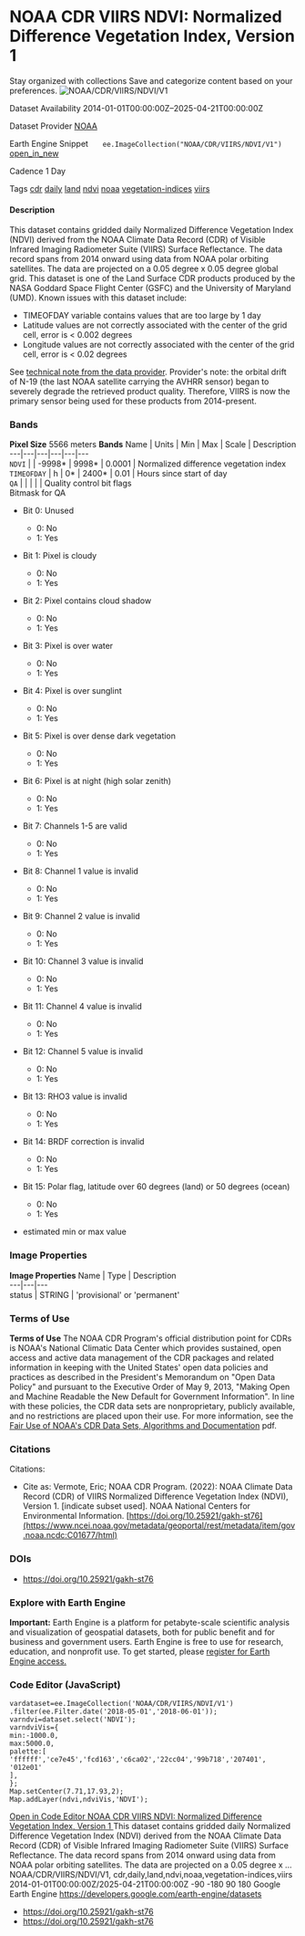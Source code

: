  
#  NOAA CDR VIIRS NDVI: Normalized Difference Vegetation Index, Version 1 
Stay organized with collections  Save and categorize content based on your preferences. 
![NOAA/CDR/VIIRS/NDVI/V1](https://developers.google.com/earth-engine/datasets/images/NOAA/NOAA_CDR_VIIRS_NDVI_V1_sample.png) 

Dataset Availability
    2014-01-01T00:00:00Z–2025-04-21T00:00:00Z 

Dataset Provider
     [ NOAA ](https://www.ncei.noaa.gov/products/climate-data-records/normalized-difference-vegetation-index) 

Earth Engine Snippet
     `    ee.ImageCollection("NOAA/CDR/VIIRS/NDVI/V1")   ` [ open_in_new ](https://code.earthengine.google.com/?scriptPath=Examples:Datasets/NOAA/NOAA_CDR_VIIRS_NDVI_V1) 

Cadence
    1 Day 

Tags
     [cdr](https://developers.google.com/earth-engine/datasets/tags/cdr) [daily](https://developers.google.com/earth-engine/datasets/tags/daily) [land](https://developers.google.com/earth-engine/datasets/tags/land) [ndvi](https://developers.google.com/earth-engine/datasets/tags/ndvi) [noaa](https://developers.google.com/earth-engine/datasets/tags/noaa) [vegetation-indices](https://developers.google.com/earth-engine/datasets/tags/vegetation-indices) [viirs](https://developers.google.com/earth-engine/datasets/tags/viirs)
#### Description
This dataset contains gridded daily Normalized Difference Vegetation Index (NDVI) derived from the NOAA Climate Data Record (CDR) of Visible Infrared Imaging Radiometer Suite (VIIRS) Surface Reflectance. The data record spans from 2014 onward using data from NOAA polar orbiting satellites. The data are projected on a 0.05 degree x 0.05 degree global grid. This dataset is one of the Land Surface CDR products produced by the NASA Goddard Space Flight Center (GSFC) and the University of Maryland (UMD).
Known issues with this dataset include:
  * TIMEOFDAY variable contains values that are too large by 1 day
  * Latitude values are not correctly associated with the center of the grid cell, error is < 0.002 degrees
  * Longitude values are not correctly associated with the center of the grid cell, error is < 0.02 degrees


See [technical note from the data provider](https://www.ncei.noaa.gov/pub/data/sds/cdr/CDRs/Normalized_Difference_Vegetation_Index/VIIRS/AlgorithmDescriptionVIIRS_01B-20b.pdf).
Provider's note: the orbital drift of N-19 (the last NOAA satellite carrying the AVHRR sensor) began to severely degrade the retrieved product quality. Therefore, VIIRS is now the primary sensor being used for these products from 2014-present.
### Bands
**Pixel Size** 5566 meters 
**Bands**
Name | Units | Min | Max | Scale | Description  
---|---|---|---|---|---  
`NDVI` |  |  -9998*  |  9998*  | 0.0001 | Normalized difference vegetation index  
`TIMEOFDAY` | h |  0*  |  2400*  | 0.01 | Hours since start of day  
`QA` |  |  |  |  | Quality control bit flags  
Bitmask for QA
  * Bit 0: Unused 
    * 0: No
    * 1: Yes
  * Bit 1: Pixel is cloudy 
    * 0: No
    * 1: Yes
  * Bit 2: Pixel contains cloud shadow 
    * 0: No
    * 1: Yes
  * Bit 3: Pixel is over water 
    * 0: No
    * 1: Yes
  * Bit 4: Pixel is over sunglint 
    * 0: No
    * 1: Yes
  * Bit 5: Pixel is over dense dark vegetation 
    * 0: No
    * 1: Yes
  * Bit 6: Pixel is at night (high solar zenith) 
    * 0: No
    * 1: Yes
  * Bit 7: Channels 1-5 are valid 
    * 0: No
    * 1: Yes
  * Bit 8: Channel 1 value is invalid 
    * 0: No
    * 1: Yes
  * Bit 9: Channel 2 value is invalid 
    * 0: No
    * 1: Yes
  * Bit 10: Channel 3 value is invalid 
    * 0: No
    * 1: Yes
  * Bit 11: Channel 4 value is invalid 
    * 0: No
    * 1: Yes
  * Bit 12: Channel 5 value is invalid 
    * 0: No
    * 1: Yes
  * Bit 13: RHO3 value is invalid 
    * 0: No
    * 1: Yes
  * Bit 14: BRDF correction is invalid 
    * 0: No
    * 1: Yes
  * Bit 15: Polar flag, latitude over 60 degrees (land) or 50 degrees (ocean) 
    * 0: No
    * 1: Yes

  
* estimated min or max value 
### Image Properties
**Image Properties**
Name | Type | Description  
---|---|---  
status | STRING | 'provisional' or 'permanent'  
### Terms of Use
**Terms of Use**
The NOAA CDR Program's official distribution point for CDRs is NOAA's National Climatic Data Center which provides sustained, open access and active data management of the CDR packages and related information in keeping with the United States' open data policies and practices as described in the President's Memorandum on "Open Data Policy" and pursuant to the Executive Order of May 9, 2013, "Making Open and Machine Readable the New Default for Government Information". In line with these policies, the CDR data sets are nonproprietary, publicly available, and no restrictions are placed upon their use. For more information, see the [Fair Use of NOAA's CDR Data Sets, Algorithms and Documentation](https://www1.ncdc.noaa.gov/pub/data/sds/cdr/CDRs/Aerosol_Optical_Thickness/UseAgreement_01B-04.pdf) pdf.
### Citations
Citations:
  * Cite as: Vermote, Eric; NOAA CDR Program. (2022): NOAA Climate Data Record (CDR) of VIIRS Normalized Difference Vegetation Index (NDVI), Version 1. [indicate subset used]. NOAA National Centers for Environmental Information. [https://doi.org/10.25921/gakh-st76](https://www.ncei.noaa.gov/metadata/geoportal/rest/metadata/item/gov.noaa.ncdc:C01677/html)


### DOIs
  * [ https://doi.org/10.25921/gakh-st76 ](https://doi.org/10.25921/gakh-st76)


### Explore with Earth Engine
**Important:** Earth Engine is a platform for petabyte-scale scientific analysis and visualization of geospatial datasets, both for public benefit and for business and government users. Earth Engine is free to use for research, education, and nonprofit use. To get started, please [register for Earth Engine access.](https://console.cloud.google.com/earth-engine)
### Code Editor (JavaScript)
```
vardataset=ee.ImageCollection('NOAA/CDR/VIIRS/NDVI/V1')
.filter(ee.Filter.date('2018-05-01','2018-06-01'));
varndvi=dataset.select('NDVI');
varndviVis={
min:-1000.0,
max:5000.0,
palette:[
'ffffff','ce7e45','fcd163','c6ca02','22cc04','99b718','207401',
'012e01'
],
};
Map.setCenter(7.71,17.93,2);
Map.addLayer(ndvi,ndviVis,'NDVI');
```
[ Open in Code Editor ](https://code.earthengine.google.com/?scriptPath=Examples:Datasets/NOAA/NOAA_CDR_VIIRS_NDVI_V1)
[ NOAA CDR VIIRS NDVI: Normalized Difference Vegetation Index, Version 1 ](https://developers.google.com/earth-engine/datasets/catalog/NOAA_CDR_VIIRS_NDVI_V1)
This dataset contains gridded daily Normalized Difference Vegetation Index (NDVI) derived from the NOAA Climate Data Record (CDR) of Visible Infrared Imaging Radiometer Suite (VIIRS) Surface Reflectance. The data record spans from 2014 onward using data from NOAA polar orbiting satellites. The data are projected on a 0.05 degree x …
NOAA/CDR/VIIRS/NDVI/V1, cdr,daily,land,ndvi,noaa,vegetation-indices,viirs 
2014-01-01T00:00:00Z/2025-04-21T00:00:00Z
-90 -180 90 180 
Google Earth Engine
https://developers.google.com/earth-engine/datasets
  * [ https://doi.org/10.25921/gakh-st76 ](https://doi.org/https://www.ncei.noaa.gov/products/climate-data-records/normalized-difference-vegetation-index)
  * [ https://doi.org/10.25921/gakh-st76 ](https://doi.org/https://developers.google.com/earth-engine/datasets/catalog/NOAA_CDR_VIIRS_NDVI_V1)


